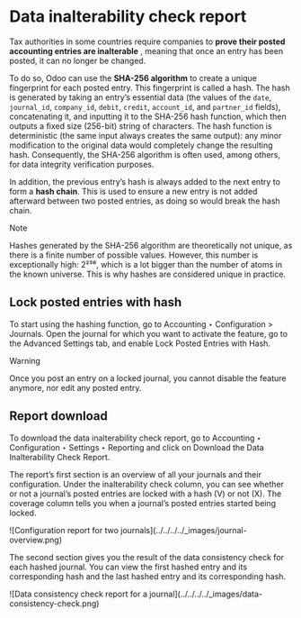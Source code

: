 # Data inalterability check report

Tax authorities in some countries require companies to **prove their posted
accounting entries are inalterable** , meaning that once an entry has been
posted, it can no longer be changed.

To do so, Odoo can use the **SHA-256 algorithm** to create a unique
fingerprint for each posted entry. This fingerprint is called a hash. The hash
is generated by taking an entry’s essential data (the values of the `date`,
`journal_id`, `company_id`, `debit`, `credit`, `account_id`, and `partner_id`
fields), concatenating it, and inputting it to the SHA-256 hash function,
which then outputs a fixed size (256-bit) string of characters. The hash
function is deterministic (the same input always creates the same output): any
minor modification to the original data would completely change the resulting
hash. Consequently, the SHA-256 algorithm is often used, among others, for
data integrity verification purposes.

In addition, the previous entry’s hash is always added to the next entry to
form a **hash chain**. This is used to ensure a new entry is not added
afterward between two posted entries, as doing so would break the hash chain.

Note

Hashes generated by the SHA-256 algorithm are theoretically not unique, as
there is a finite number of possible values. However, this number is
exceptionally high: 2²⁵⁶, which is a lot bigger than the number of atoms in
the known universe. This is why hashes are considered unique in practice.

## Lock posted entries with hash

To start using the hashing function, go to Accounting ‣ Configuration >
Journals. Open the journal for which you want to activate the feature, go to
the Advanced Settings tab, and enable Lock Posted Entries with Hash.

Warning

Once you post an entry on a locked journal, you cannot disable the feature
anymore, nor edit any posted entry.

## Report download

To download the data inalterability check report, go to Accounting ‣
Configuration ‣ Settings ‣ Reporting and click on Download the Data
Inalterability Check Report.

The report’s first section is an overview of all your journals and their
configuration. Under the inalterability check column, you can see whether or
not a journal’s posted entries are locked with a hash (V) or not (X). The
coverage column tells you when a journal’s posted entries started being
locked.

![Configuration report for two journals](../../../../_images/journal-
overview.png)

The second section gives you the result of the data consistency check for each
hashed journal. You can view the first hashed entry and its corresponding hash
and the last hashed entry and its corresponding hash.

![Data consistency check report for a journal](../../../../_images/data-
consistency-check.png)

